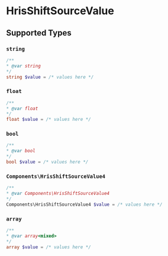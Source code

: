 # HrisShiftSourceValue


## Supported Types

### `string`

```php
/**
* @var string
*/
string $value = /* values here */
```

### `float`

```php
/**
* @var float
*/
float $value = /* values here */
```

### `bool`

```php
/**
* @var bool
*/
bool $value = /* values here */
```

### `Components\HrisShiftSourceValue4`

```php
/**
* @var Components\HrisShiftSourceValue4
*/
Components\HrisShiftSourceValue4 $value = /* values here */
```

### `array`

```php
/**
* @var array<mixed>
*/
array $value = /* values here */
```

